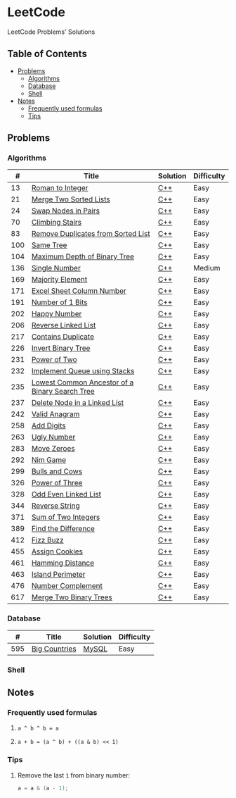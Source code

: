 # LeetCode

LeetCode Problems' Solutions

## Table of Contents

<!-- vim-markdown-toc GFM -->
* [Problems](#problems)
    * [Algorithms](#algorithms)
    * [Database](#database)
    * [Shell](#shell)
* [Notes](#notes)
    * [Frequently used formulas](#frequently-used-formulas)
    * [Tips](#tips)

<!-- vim-markdown-toc -->

## Problems

### Algorithms

| #   | Title                                                 | Solution       | Difficulty |
|-----|-------------------------------------------------------|----------------|------------|
| 13  | [Roman to Integer][13]                                | [C++][13.cpp]  | Easy       |
| 21  | [Merge Two Sorted Lists][21]                          | [C++][21.cpp]  | Easy       |
| 24  | [Swap Nodes in Pairs][24]                             | [C++][24.cpp]  | Easy       |
| 70  | [Climbing Stairs][70]                                 | [C++][70.cpp]  | Easy       |
| 83  | [Remove Duplicates from Sorted List][83]              | [C++][83.cpp]  | Easy       |
| 100 | [Same Tree][100]                                      | [C++][100.cpp] | Easy       |
| 104 | [Maximum Depth of Binary Tree][104]                   | [C++][104.cpp] | Easy       |
| 136 | [Single Number][136]                                  | [C++][136.cpp] | Medium     |
| 169 | [Majority Element][169]                               | [C++][169.cpp] | Easy       |
| 171 | [Excel Sheet Column Number][171]                      | [C++][171.cpp] | Easy       |
| 191 | [Number of 1 Bits][191]                               | [C++][191.cpp] | Easy       |
| 202 | [Happy Number][202]                                   | [C++][202.cpp] | Easy       |
| 206 | [Reverse Linked List][206]                            | [C++][206.cpp] | Easy       |
| 217 | [Contains Duplicate][217]                             | [C++][217.cpp] | Easy       |
| 226 | [Invert Binary Tree][226]                             | [C++][226.cpp] | Easy       |
| 231 | [Power of Two][231]                                   | [C++][231.cpp] | Easy       |
| 232 | [Implement Queue using Stacks][232]                   | [C++][232.cpp] | Easy       |
| 235 | [Lowest Common Ancestor of a Binary Search Tree][235] | [C++][235.cpp] | Easy       |
| 237 | [Delete Node in a Linked List][237]                   | [C++][237.cpp] | Easy       |
| 242 | [Valid Anagram][242]                                  | [C++][242.cpp] | Easy       |
| 258 | [Add Digits][258]                                     | [C++][258.cpp] | Easy       |
| 263 | [Ugly Number][263]                                    | [C++][263.cpp] | Easy       |
| 283 | [Move Zeroes][283]                                    | [C++][283.cpp] | Easy       |
| 292 | [Nim Game][292]                                       | [C++][292.cpp] | Easy       |
| 299 | [Bulls and Cows][299]                                 | [C++][299.cpp] | Easy       |
| 326 | [Power of Three][326]                                 | [C++][326.cpp] | Easy       |
| 328 | [Odd Even Linked List][328]                           | [C++][328.cpp] | Easy       |
| 344 | [Reverse String][344]                                 | [C++][344.cpp] | Easy       |
| 371 | [Sum of Two Integers][371]                            | [C++][371.cpp] | Easy       |
| 389 | [Find the Difference][389]                            | [C++][389.cpp] | Easy       |
| 412 | [Fizz Buzz][412]                                      | [C++][412.cpp] | Easy       |
| 455 | [Assign Cookies][455]                                 | [C++][455.cpp] | Easy       |
| 461 | [Hamming Distance][461]                               | [C++][461.cpp] | Easy       |
| 463 | [Island Perimeter][463]                               | [C++][463.cpp] | Easy       |
| 476 | [Number Complement][476]                              | [C++][476.cpp] | Easy       |
| 617 | [Merge Two Binary Trees][617]                         | [C++][617.cpp] | Easy       |

### Database

| #   | Title                | Solution           | Difficulty |
|-----|----------------------|--------------------|------------|
| 595 | [Big Countries][595] | [MySQL][595.mysql] | Easy       |

### Shell

## Notes

### Frequently used formulas

1. `a ^ b ^ b = a`

2. `a + b = (a ^ b) + ((a & b) << 1)`

### Tips

1. Remove the last `1` from binary number:

    ```cpp
    a = a & (a - 1);
    ```

[13]: https://leetcode.com/problems/roman-to-integer/
[13.cpp]: ./algorithms/cpp/romanToInteger/solution.h
[21]: https://leetcode.com/problems/merge-two-sorted-lists/
[21.cpp]: ./algorithms/cpp/mergeTwoSortedLists/solution.h
[24]: https://leetcode.com/problems/swap-nodes-in-pairs
[24.cpp]: ./algorithms/cpp/swapNodesInPairs/solution.h
[70]: https://leetcode.com/problems/climbing-stairs/
[70.cpp]: ./algorithms/cpp/climbingStairs/solution.h
[83]: https://leetcode.com/problems/remove-duplicates-from-sorted-list/
[83.cpp]: ./algorithms/cpp/removeDuplicatesFromSortedList/solution.h
[100]: https://leetcode.com/problems/same-tree/
[100.cpp]: ./algorithms/cpp/sameTree/solution.h
[104]: https://leetcode.com/problems/maximum-depth-of-binary-tree/
[104.cpp]: ./algorithms/cpp/maximumDepthOfBinaryTree/solution.h
[136]: https://leetcode.com/problems/single-number/
[136.cpp]: ./algorithms/cpp/singleNumber/solution.h
[169]: https://leetcode.com/problems/majority-element/
[169.cpp]: ./algorithms/cpp/majorityElement/solution.h
[171]: https://leetcode.com/problems/excel-sheet-column-number/
[171.cpp]: ./algorithms/cpp/excelSheetColumnNumber/solution.h
[191]: https://leetcode.com/problems/number-of-1-bits/
[191.cpp]: ./algorithms/cpp/numberOf1Bits/solution.h
[202]: https://leetcode.com/problems/happy-number/
[202.cpp]: ./algorithms/cpp/happyNumber/solution.h
[206]: https://leetcode.com/problems/reverse-linked-list/
[206.cpp]: ./algorithms/cpp/reverseLinkedList/solution.h
[217]: https://leetcode.com/problems/contains-duplicate/
[217.cpp]: ./algorithms/cpp/containsDuplicate/solution.h
[226]: https://leetcode.com/problems/invert-binary-tree/
[226.cpp]: ./algorithms/cpp/invertBinaryTree/solution.h
[231]: https://leetcode.com/problems/power-of-two/
[231.cpp]: ./algorithms/cpp/powerOfTwo/solution2.h
[232]: https://leetcode.com/problems/implement-queue-using-stacks/
[232.cpp]: ./algorithms/cpp/implementQueueUsingStacks/solution.h
[235]: https://leetcode.com/problems/lowest-common-ancestor-of-a-binary-search-tree/
[235.cpp]: ./algorithms/cpp/lowestCommonAncestorOfABinarySearchTree/solution.h
[237]: https://leetcode.com/problems/delete-node-in-a-linked-list/
[237.cpp]: ./algorithms/cpp/deleteNodeInALinkedList/solution.h
[242]: https://leetcode.com/problems/valid-anagram/
[242.cpp]: ./algorithms/cpp/validAnagram/solution.h
[258]: https://leetcode.com/problems/add-digits/
[258.cpp]: ./algorithms/cpp/addDigits/solution.h
[263]: https://leetcode.com/problems/ugly-number/
[263.cpp]: ./algorithms/cpp/uglyNumber/solution.h
[283]: https://leetcode.com/problems/move-zeroes/
[283.cpp]: ./algorithms/cpp/moveZeroes/solution.h
[292]: https://leetcode.com/problems/nim-game/
[292.cpp]: ./algorithms/cpp/nimGame/solution.h
[299]: https://leetcode.com/problems/bulls-and-cows/
[299.cpp]: ./algorithms/cpp/bullsAndCows/solution.h
[326]: https://leetcode.com/problems/power-of-three/
[326.cpp]: ./algorithms/cpp/powerOfThree/solution2.h
[328]: https://leetcode.com/problems/odd-even-linked-list/
[328.cpp]: ./algorithms/cpp/oddEvenLinkedList/solution.h
[344]: https://leetcode.com/problems/reverse-string/
[344.cpp]: ./algorithms/cpp/reverseString/solution.h
[371]: https://leetcode.com/problems/sum-of-two-integers/
[371.cpp]: ./algorithms/cpp/sumOfTwoIntegers/solution.h
[389]: https://leetcode.com/problems/find-the-difference/
[389.cpp]: ./algorithms/cpp/findTheDifference/solution.h
[412]: https://leetcode.com/problems/fizz-buzz
[412.cpp]: ./algorithms/cpp/fizzBuzz/solution.h
[455]: https://leetcode.com/problems/assign-cookies/
[455.cpp]: ./algorithms/cpp/assignCookies/solution.h
[461]: https://leetcode.com/problems/hamming-distance/
[461.cpp]: ./algorithms/cpp/hammingDistance/solution.h
[463]: https://leetcode.com/problems/island-perimeter/
[463.cpp]: ./algorithms/cpp/islandPerimeter/solution.h
[476]: https://leetcode.com/problems/number-complement/
[476.cpp]: ./algorithms/cpp/numberComplement/solution.h
[595]: https://leetcode.com/problems/big-countries/
[595.mysql]: ./database/mysql/bigCountries/README.md
[617]: https://leetcode.com/problems/merge-two-binary-trees/
[617.cpp]: ./algorithms/cpp/mergeTwoBinaryTrees/solution.h
